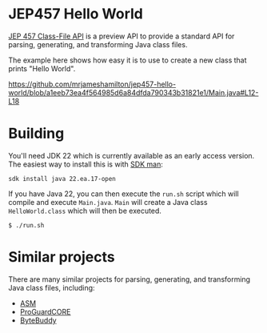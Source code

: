 # JEP457 Hello World

[JEP 457 Class-File API](https://openjdk.org/jeps/457) is a preview API to provide a standard API for parsing, 
generating, and transforming Java class files.

The example here shows how easy it is to use to create a 
new class that prints "Hello World".

https://github.com/mrjameshamilton/jep457-hello-world/blob/a1eeb73ea4f564985d6a84dfda790343b31821e1/Main.java#L12-L18

# Building

You'll need JDK 22 which is currently available as an early access version.
The easiest way to install this is with [SDK man](https://sdkman.io/):

```shell
sdk install java 22.ea.17-open
```

If you have Java 22, you can then execute the `run.sh` script which will
compile and execute `Main.java`. `Main` will create a Java class `HelloWorld.class`
which will then be executed.

```shell
$ ./run.sh
```

# Similar projects

There are many similar projects for parsing,
generating, and transforming Java class files, including:

* [ASM](https://asm.ow2.io/)
* [ProGuardCORE](https://github.com/Guardsquare/proguard-core)
* [ByteBuddy](https://bytebuddy.net/#/)
